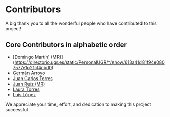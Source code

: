 # Contributors

A big thank you to all the wonderful people who have contributed to this project!

## Core Contributors in alphabetic order

- [Domingo Martín] (MR)](https://directorio.ugr.es/static/PersonalUGR/*/show/613a41d81f94e0807577e1c21cf4cbd0)
- [Germán Arroyo](https://directorio.ugr.es/static/PersonalUGR/*/show/26189cb213e98a5fc9f0eadbe0dcff68)
- [Juan Carlos Torres](https://directorio.ugr.es/static/PersonalUGR/*/show/137f3de7f3a5e313d2c16356d9f890f8)
- [Juan Ruíz (MR)](https://directorio.ugr.es/static/PersonalUGR/*/show/7b96b03f0dd1b29d23192e9e92619067)
- [Laura Torres]()
- [Luis López](https://directorio.ugr.es/static/PersonalUGR/*/show/26dbf56e8494a688cbb904c87da7122a)

We appreciate your time, effort, and dedication to making this project successful.

